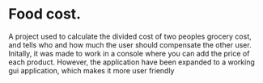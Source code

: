 # Food cost.
A project used to calculate the divided cost of two peoples grocery cost, and tells who and how much the user should compensate the other user. Initally, it was made to work in a console where you can add the price of each product. 
However, the application have been expanded to a working gui application, which makes it more user friendly




